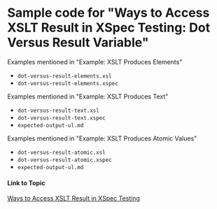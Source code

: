 # Sample code for "Ways to Access XSLT Result in XSpec Testing: Dot Versus Result Variable"

Examples mentioned in "Example: XSLT Produces Elements"

* `dot-versus-result-elements.xsl`
* `dot-versus-result-elements.xspec`

Examples mentioned in "Example: XSLT Produces Text"

* `dot-versus-result-text.xsl`
* `dot-versus-result-text.xspec`
* `expected-output-ul.md`

Examples mentioned in "Example: XSLT Produces Atomic Values"

* `dot-versus-result-atomic.xsl`
* `dot-versus-result-atomic.xspec`
* `expected-output-ul.md`

#### Link to Topic
[Ways to Access XSLT Result in XSpec Testing](https://medium.com/@xspectacles/ways-to-access-xslt-result-in-xspec-testing-fd3aa22184e0)
